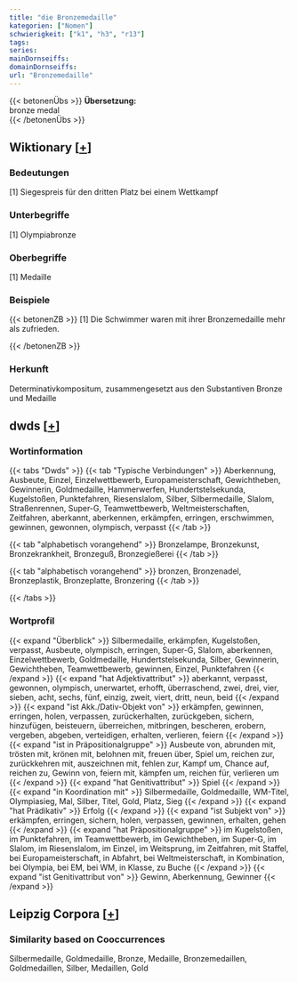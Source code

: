 ```yaml
---
title: "die Bronzemedaille"
kategorien: ["Nomen"]
schwierigkeit: ["k1", "h3", "r13"]
tags:
series:
mainDornseiffs:
domainDornseiffs:
url: "Bronzemedaille"
---
```


{{< betonenÜbs >}}
**Übersetzung:**  
bronze medal  
{{< /betonenÜbs >}}

## Wiktionary [[+](https://de.wiktionary.org/wiki/Bronzemedaille)]

### Bedeutungen
[1] Siegespreis für den dritten Platz bei einem Wettkampf  

### Unterbegriffe
[1] Olympiabronze  

### Oberbegriffe
[1] Medaille  

### Beispiele
{{< betonenZB >}}
[1] Die Schwimmer waren mit ihrer Bronzemedaille mehr als zufrieden.  

{{< /betonenZB >}}
### Herkunft
Determinativkompositum, zusammengesetzt aus den Substantiven Bronze und Medaille  



## dwds [[+](https://www.dwds.de/wb/Bronzemedaille)]

### Wortinformation
{{< tabs "Dwds" >}}
{{< tab "Typische Verbindungen" >}}
Aberkennung, Ausbeute, Einzel, Einzelwettbewerb, Europameisterschaft, Gewichtheben, Gewinnerin, Goldmedaille, Hammerwerfen, Hundertstelsekunda, Kugelstoßen, Punktefahren, Riesenslalom, Silber, Silbermedaille, Slalom, Straßenrennen, Super-G, Teamwettbewerb, Weltmeisterschaften, Zeitfahren, aberkannt, aberkennen, erkämpfen, erringen, erschwimmen, gewinnen, gewonnen, olympisch, verpasst
{{< /tab >}}

{{< tab "alphabetisch vorangehend" >}}
Bronzelampe, Bronzekunst, Bronzekrankheit, Bronzeguß, Bronzegießerei
{{< /tab >}}

{{< tab "alphabetisch vorangehend" >}}
bronzen, Bronzenadel, Bronzeplastik, Bronzeplatte, Bronzering
{{< /tab >}}

{{< /tabs >}}

### Wortprofil
{{< expand "Überblick" >}} Silbermedaille, erkämpfen, Kugelstoßen, verpasst, Ausbeute, olympisch, erringen, Super-G, Slalom, aberkennen, Einzelwettbewerb, Goldmedaille, Hundertstelsekunda, Silber, Gewinnerin, Gewichtheben, Teamwettbewerb, gewinnen, Einzel, Punktefahren {{< /expand >}}
{{< expand "hat Adjektivattribut" >}} aberkannt, verpasst, gewonnen, olympisch, unerwartet, erhofft, überraschend, zwei, drei, vier, sieben, acht, sechs, fünf, einzig, zweit, viert, dritt, neun, beid {{< /expand >}}
{{< expand "ist Akk./Dativ-Objekt von" >}} erkämpfen, gewinnen, erringen, holen, verpassen, zurückerhalten, zurückgeben, sichern, hinzufügen, beisteuern, überreichen, mitbringen, bescheren, erobern, vergeben, abgeben, verteidigen, erhalten, verlieren, feiern {{< /expand >}}
{{< expand "ist in Präpositionalgruppe" >}} Ausbeute von, abrunden mit, trösten mit, krönen mit, belohnen mit, freuen über, Spiel um, reichen zur, zurückkehren mit, auszeichnen mit, fehlen zur, Kampf um, Chance auf, reichen zu, Gewinn von, feiern mit, kämpfen um, reichen für, verlieren um {{< /expand >}}
{{< expand "hat Genitivattribut" >}} Spiel {{< /expand >}}
{{< expand "in Koordination mit" >}} Silbermedaille, Goldmedaille, WM-Titel, Olympiasieg, Mal, Silber, Titel, Gold, Platz, Sieg {{< /expand >}}
{{< expand "hat Prädikativ" >}} Erfolg {{< /expand >}}
{{< expand "ist Subjekt von" >}} erkämpfen, erringen, sichern, holen, verpassen, gewinnen, erhalten, gehen {{< /expand >}}
{{< expand "hat Präpositionalgruppe" >}} im Kugelstoßen, im Punktefahren, im Teamwettbewerb, im Gewichtheben, im Super-G, im Slalom, im Riesenslalom, im Einzel, im Weitsprung, im Zeitfahren, mit Staffel, bei Europameisterschaft, in Abfahrt, bei Weltmeisterschaft, in Kombination, bei Olympia, bei EM, bei WM, in Klasse, zu Buche {{< /expand >}}
{{< expand "ist Genitivattribut von" >}} Gewinn, Aberkennung, Gewinner {{< /expand >}}

## Leipzig Corpora [[+](https://corpora.uni-leipzig.de/en/res?word=Bronzemedaille&corpusId=deu_newscrawl-public_2018)]


### Similarity based on Cooccurrences
Silbermedaille, Goldmedaille, Bronze, Medaille, Bronzemedaillen, Goldmedaillen, Silber, Medaillen, Gold

